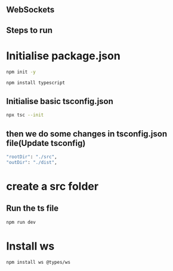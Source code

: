 ## WebSockets
## Steps to run
 
# Initialise package.json

````bash
npm init -y
````

````bash
npm install typescript
````


## Initialise basic tsconfig.json
````bash
npx tsc --init
````

## then we do some changes in tsconfig.json file(Update tsconfig)
````bash
"rootDir": "./src",
"outDir": "./dist",
````


# create a src folder

## Run the ts file
````bash
npm run dev 
````


# Install ws
````bash
npm install ws @types/ws
````

